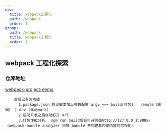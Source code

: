 ```yaml
---
nav:
  title: webpack工程化
  path: /webpack
  order: 1
group:
  path: /webpack
  title: webpack工程化
  order: 1
---
```


## webpack 工程化探索

### 仓库地址

[webpack-project-demo](https://github.com/chengjianguo1/webpack-project-demo)

<!-- ``` -->
  <!-- 如果您有好的想法也可以给我提issue -->
<!-- ``` -->

```
    目前已有的功能
      1.package.json 启动脚本加上参数配置 argv === build(打包) | remote（联调） | dev (本地mock)
      2.启动开发之后自动打开 url
      3.打包性能分析， npm run build后会打开页面http://127.0.0.1:8888/ （webpack-bundle-analyzer 扫描 bundle 并构建其内部内容的可视化）
```
